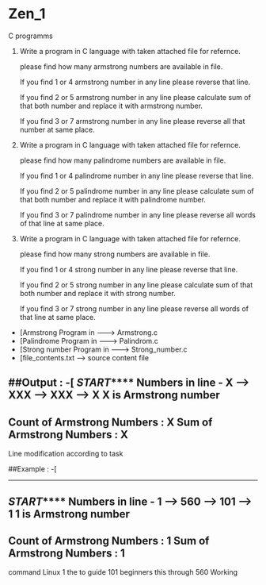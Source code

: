 # Zen_1
C programms

1) Write a program in C language with taken attached file for refernce.

     please find how many armstrong numbers are available in file.

     If you find 1 or 4  armstrong number in any line please reverse that line.

     If you find 2 or 5 armstrong number in any line please calculate sum of that both number and replace it with armstrong number.

     If you find 3 or 7 armstrong number in any line please reverse all that number at same place.


2) Write a program in C language with taken attached file for refernce.

     please find how many palindrome numbers are available in file.

     If you find 1 or 4 palindrome number in any line please reverse that line.

     If you find 2 or 5 palindrome number in any line please calculate sum of that both number and replace it with palindrome number.

     If you find 3 or 7 palindrome number in any line please reverse all words of that line at same place.


3) Write a program in C language with taken attached file for refernce.

     please find how many strong numbers are available in file.

     If you find 1 or 4 strong number in any line please reverse that line.

     If you find 2 or 5 strong number in any line please calculate sum of that both number and replace it with strong number.

     If you find 3 or 7 strong number in any line please reverse all words of that line at same place.
     
     
     
  
- [Armstrong Program in ---> Armstrong.c
- [Palindrome Program in ---> Palindrom.c
- [Strong number Program in ---> Strong_number.c
- [file_contents.txt --> source content file



##Output : 
-[
***********************START***************************
Numbers in line - X
 --> XXX
 --> XXX
 --> X
X is Armstrong number
-----------------------------------------------
Count of Armstrong Numbers : X
Sum of Armstrong Numbers : X
-----------------------------------------------
Line modification according to task


##Example :
-[
________
***********************START***************************
Numbers in line - 1
 --> 560
 --> 101
 --> 1
1 is Armstrong number
-----------------------------------------------
Count of Armstrong Numbers : 1
Sum of Armstrong Numbers : 1
-----------------------------------------------
command Linux  1 the to guide 101 beginners this through 560 Working 
